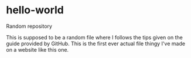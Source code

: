 # hello-world
Random repository

This is supposed to be a random file where I follows the tips given on the guide provided by GitHub.
This is the first ever actual file thingy I've made on a website like this one.
